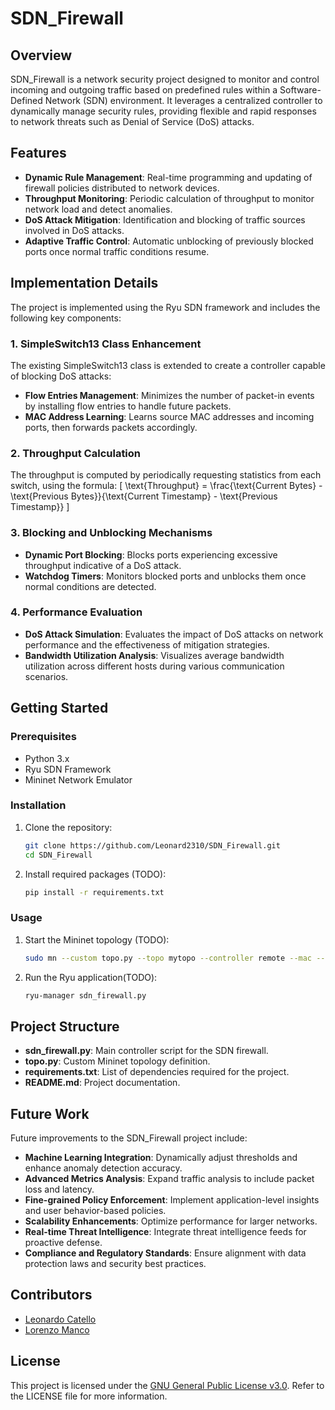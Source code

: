 # SDN_Firewall

## Overview
SDN_Firewall is a network security project designed to monitor and control incoming and outgoing traffic based on predefined rules within a Software-Defined Network (SDN) environment. It leverages a centralized controller to dynamically manage security rules, providing flexible and rapid responses to network threats such as Denial of Service (DoS) attacks.

## Features
- **Dynamic Rule Management**: Real-time programming and updating of firewall policies distributed to network devices.
- **Throughput Monitoring**: Periodic calculation of throughput to monitor network load and detect anomalies.
- **DoS Attack Mitigation**: Identification and blocking of traffic sources involved in DoS attacks.
- **Adaptive Traffic Control**: Automatic unblocking of previously blocked ports once normal traffic conditions resume.

## Implementation Details
The project is implemented using the Ryu SDN framework and includes the following key components:

### 1. SimpleSwitch13 Class Enhancement
The existing SimpleSwitch13 class is extended to create a controller capable of blocking DoS attacks:
- **Flow Entries Management**: Minimizes the number of packet-in events by installing flow entries to handle future packets.
- **MAC Address Learning**: Learns source MAC addresses and incoming ports, then forwards packets accordingly.

### 2. Throughput Calculation
The throughput is computed by periodically requesting statistics from each switch, using the formula:
\[ \text{Throughput} = \frac{\text{Current Bytes} - \text{Previous Bytes}}{\text{Current Timestamp} - \text{Previous Timestamp}} \]

### 3. Blocking and Unblocking Mechanisms
- **Dynamic Port Blocking**: Blocks ports experiencing excessive throughput indicative of a DoS attack.
- **Watchdog Timers**: Monitors blocked ports and unblocks them once normal conditions are detected.

### 4. Performance Evaluation
- **DoS Attack Simulation**: Evaluates the impact of DoS attacks on network performance and the effectiveness of mitigation strategies.
- **Bandwidth Utilization Analysis**: Visualizes average bandwidth utilization across different hosts during various communication scenarios.

## Getting Started

### Prerequisites
- Python 3.x
- Ryu SDN Framework
- Mininet Network Emulator

### Installation
1. Clone the repository:
   ```bash
   git clone https://github.com/Leonard2310/SDN_Firewall.git
   cd SDN_Firewall
   ```
   
2. Install required packages (TODO):
   ```bash
   pip install -r requirements.txt
   ```

### Usage
1. Start the Mininet topology (TODO):
   ```bash
   sudo mn --custom topo.py --topo mytopo --controller remote --mac --switch ovsk --link tc
   ```
2. Run the Ryu application(TODO):
   ```bash
   ryu-manager sdn_firewall.py
   ```

## Project Structure
- **sdn_firewall.py**: Main controller script for the SDN firewall.
- **topo.py**: Custom Mininet topology definition.
- **requirements.txt**: List of dependencies required for the project.
- **README.md**: Project documentation.

## Future Work
Future improvements to the SDN_Firewall project include:
- **Machine Learning Integration**: Dynamically adjust thresholds and enhance anomaly detection accuracy.
- **Advanced Metrics Analysis**: Expand traffic analysis to include packet loss and latency.
- **Fine-grained Policy Enforcement**: Implement application-level insights and user behavior-based policies.
- **Scalability Enhancements**: Optimize performance for larger networks.
- **Real-time Threat Intelligence**: Integrate threat intelligence feeds for proactive defense.
- **Compliance and Regulatory Standards**: Ensure alignment with data protection laws and security best practices.

## Contributors
- [Leonardo Catello](https://github.com/Leonard2310)
- [Lorenzo Manco](https://github.com/Rasbon99)

## License
This project is licensed under the [GNU General Public License v3.0](LICENSE). Refer to the LICENSE file for more information.
